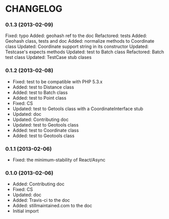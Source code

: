 CHANGELOG
=========

### 0.1.3 (2013-02-09) ###

Fixed: typo
Added: geohash ref to the doc
Refactored: tests
Added: Geohash class, tests and doc
Added: normalize methods to Coordinate class
Updated: Coordinate support string in its constructor
Updated: Testcase's expects methods
Updated: test to Batch class
Refactored: Batch test class
Updated: TestCase stub clases

### 0.1.2 (2013-02-08) ###

* Fixed: test to be compatible with PHP 5.3.x
* Added: test to Distance class
* Added: test to Batch class
* Added: test to Point class
* Fixed: CS
* Updated: test to Getools class with a CoordinateInterface stub
* Updated: doc
* Updated: Contributing doc
* Updated: test to Geotools class
* Added: test to Coordinate class
* Added: test to Geotools class

### 0.1.1 (2013-02-06) ###

* Fixed: the minimum-stability of React/Async

### 0.1.0 (2013-02-06) ###

* Added: Contributing doc
* Fixed: CS
* Updated: doc
* Added: Travis-ci to the doc
* Added: stillmaintained.com to the doc
* Initial import

